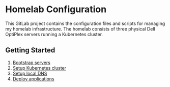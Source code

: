# Homelab Configuration
This GitLab project contains the configuration files and scripts for managing my homelab infrastructure. The homelab consists of three physical Dell OptiPlex servers running a Kubernetes cluster.
## Getting Started

1. [Bootstrap servers](guide/0-bootstrap.md)
2. [Setup Kubernetes cluster](guide/1-setup-kubernetes-cluster.md)
3. [Setup local DNS](guide/3-setup-local-dns.md)
4. [Deploy applications](guide/4-deploy-applications.md)

